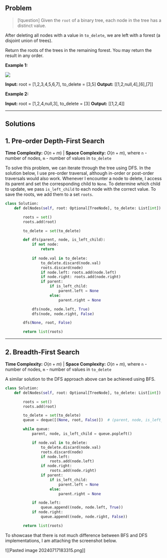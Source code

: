 ## Problem

>[!question]
> Given the `root` of a binary tree, each node in the tree has a distinct value.

After deleting all nodes with a value in `to_delete`, we are left with a forest (a disjoint union of trees).

Return the roots of the trees in the remaining forest. You may return the result in any order.

**Example 1:**

![](https://assets.leetcode.com/uploads/2019/07/01/screen-shot-2019-07-01-at-53836-pm.png)

**Input:** root = [1,2,3,4,5,6,7], to_delete = [3,5]
**Output:** [[1,2,null,4],[6],[7]]

**Example 2:**

**Input:** root = [1,2,4,null,3], to_delete = [3]
**Output:** [[1,2,4]]


---

## Solutions

## 1. Pre-order Depth-First Search

**Time Complexity:** $O(n + m)$  |  **Space Complexity:** $O(n + m)$,
where `n` - number of nodes, `m` - number of values in `to_delete`

To solve this problem, we can iterate through the tree using DFS. In the solution below, I use pre-order traversal, although in-order or post-order traversals would also work. Whenever I encounter a node to delete, I access its parent and set the corresponding child to `None`. To determine which child to update, we pass `is_left_child` to each node with the correct value. To save the roots, we add them to a set `roots`. 

```python
class Solution:
    def delNodes(self, root: Optional[TreeNode], to_delete: List[int]) -> List[TreeNode]:

        roots = set()
        roots.add(root)

        to_delete = set(to_delete)

        def dfs(parent, node, is_left_child):
            if not node:
                return
            
            if node.val in to_delete:
                to_delete.discard(node.val)
                roots.discard(node)
                if node.left: roots.add(node.left)
                if node.right: roots.add(node.right)
                if parent:
                    if is_left_child:
                        parent.left = None
                    else:
                        parent.right = None

            dfs(node, node.left, True)
            dfs(node, node.right, False)

        dfs(None, root, False)

        return list(roots)

```


---

## 2.  Breadth-First Search

**Time Complexity:** $O(n + m)$  |  **Space Complexity:** $O(n + m)$,
where `n` - number of nodes, `m` - number of values in `to_delete`

A similar solution to the DFS approach above can be achieved using BFS.

```python
class Solution:
    def delNodes(self, root: Optional[TreeNode], to_delete: List[int]) -> List[TreeNode]:

        roots = set()
        roots.add(root)

        to_delete = set(to_delete)
        queue = deque([(None, root, False)])  # (parent, node, is_left_child)

        while queue:
            parent, node, is_left_child = queue.popleft()

            if node.val in to_delete:
                to_delete.discard(node.val)
                roots.discard(node)
                if node.left:
                    roots.add(node.left)
                if node.right:
                    roots.add(node.right)
                if parent:
                    if is_left_child:
                        parent.left = None
                    else:
                        parent.right = None

            if node.left:
                queue.append((node, node.left, True))
            if node.right:
                queue.append((node, node.right, False))

        return list(roots)

```


To showcase that there is not much difference between BFS and DFS implementations, I am attaching the screenshot below.

![[Pasted image 20240717183315.png]]